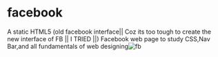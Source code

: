 # facebook
A static HTML5  (old facebook interface|| Coz its too tough to create the new interface of FB  || I TRIED ||) Facebook  web page
to study CSS,Nav Bar,and all fundamentals of web designing![fb](https://user-images.githubusercontent.com/73493598/162605964-e36a939e-d8d7-4061-9073-2ec9eb52e07d.JPG)
